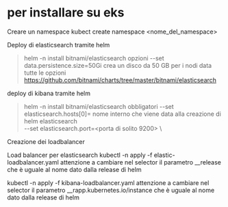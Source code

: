 # per installare su eks

Creare un namespace
kubect create namespace <nome_del_namespace>

Deploy di elasticsearch tramite helm
> helm -n <namespace> install <nome del deploy> bitnami/elasticsearch 
    opzioni --set data.persistence.size=50Gi 
    crea un disco da 50 GB per i nodi data
    tutte le opzioni https://github.com/bitnami/charts/tree/master/bitnami/elasticsearch

deploy di kibana tramite helm
> helm -n <namespace> install <nome del deploy> bitnami/elasticsearch 
    obbligatori --set elasticsearch.hosts[0]=<hostname istanza> nome interno che viene data alla creazione di helm elasticsearch  
                --set elasticsearch.port=<porta di solito 9200> \

Creazione dei loadbalancer

Load balancer per elasticsearch
kubectl -n <namespace> apply -f elastic-loadbalancer.yaml
    attenzione a cambiare nel selector il parametro __release che è uguale al nome dato dalla release di helm

kubectl -n <namespace> apply -f kibana-loadbalancer.yaml
    attenzione a cambiare nel selector il parametro __rapp.kubernetes.io/instance che è uguale al nome dato dalla release di helm